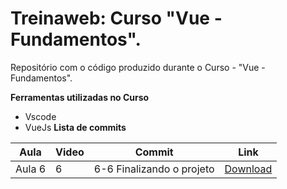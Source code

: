 # Treinaweb: Curso "Vue - Fundamentos".

Repositório com o código produzido durante o Curso - "Vue - Fundamentos".

**Ferramentas utilizadas no Curso**

-   Vscode
-   VueJs
**Lista de commits**

Aula | Video | Commit | Link
------ | ------ | ------ | ------
Aula 6 | 6 | 6-6 Finalizando o projeto | [Download](https://github.com/treinaweb/vue-fundamentos-projeto/archive/19c63f56fc24f4e2f4fa6cc91622a89bdc5ab74c.zip)

